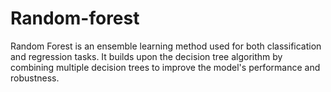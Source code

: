 # Random-forest
<p>Random Forest is an ensemble learning method used for both classification and regression tasks. It builds upon the decision tree algorithm by combining multiple decision trees to improve the model's performance and robustness. </p>
